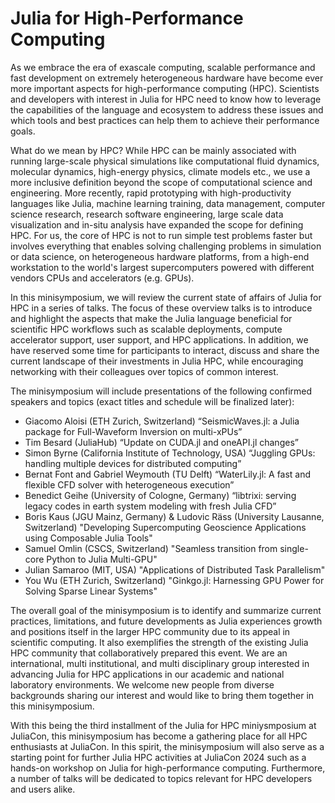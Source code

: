 # Julia for High-Performance Computing

As we embrace the era of exascale computing, scalable performance and fast development on extremely heterogeneous hardware have become ever more important aspects for high-performance computing (HPC). Scientists and developers with interest in Julia for HPC need to know how to leverage the capabilities of the language and ecosystem to address these issues and which tools and best practices can help them to achieve their performance goals.

What do we mean by HPC? While HPC can be mainly associated with running large-scale physical simulations like computational fluid dynamics, molecular dynamics, high-energy physics, climate models etc., we use a more inclusive definition beyond the scope of computational science and engineering. More recently, rapid prototyping with high-productivity languages like Julia, machine learning training, data management, computer science research, research software engineering, large scale data visualization and in-situ analysis have expanded the scope for defining HPC. For us, the core of HPC is not to run simple test problems faster but involves everything that enables solving challenging problems in simulation or data science, on heterogeneous hardware platforms, from a high-end workstation to the world's largest supercomputers powered with different vendors CPUs and accelerators (e.g. GPUs).

In this minisymposium, we will review the current state of affairs of Julia for HPC in a series of talks. The focus of these overview talks is to introduce and highlight the aspects that make the Julia language beneficial for scientific HPC workflows such as scalable deployments, compute accelerator support, user support, and HPC applications. In addition, we have reserved some time for participants to interact, discuss and share the current landscape of their investments in Julia HPC, while encouraging networking with their colleagues over topics of common interest.

The minisymposium will include presentations of the following confirmed speakers and topics (exact titles and schedule will be finalized later):

- Giacomo Aloisi (ETH Zurich, Switzerland) “SeismicWaves.jl: a Julia package for Full-Waveform Inversion on multi-xPUs”
- Tim Besard (JuliaHub) “Update on CUDA.jl and oneAPI.jl changes”
- Simon Byrne (California Institute of Technology, USA) “Juggling GPUs: handling multiple devices for distributed computing”
- Bernat Font and Gabriel Weymouth (TU Delft) “WaterLily.jl: A fast and flexible CFD solver with heterogeneous execution”
- Benedict Geihe (University of Cologne, Germany) “libtrixi: serving legacy codes in earth system modeling with fresh Julia CFD”
- Boris Kaus (JGU Mainz, Germany) & Ludovic Räss (University Lausanne, Switzerland) "Developing Supercomputing Geoscience Applications using Composable Julia Tools"
- Samuel Omlin (CSCS, Switzerland) "Seamless transition from single-core Python to Julia Multi-GPU"
- Julian Samaroo (MIT, USA) "Applications of Distributed Task Parallelism"
- You Wu (ETH Zurich, Switzerland) "Ginkgo.jl: Harnessing GPU Power for Solving Sparse Linear Systems"

The overall goal of the minisymposium is to identify and summarize current practices, limitations, and future developments as Julia experiences growth and positions itself in the larger HPC community due to its appeal in scientific computing. It also exemplifies the strength of the existing Julia HPC community that collaboratively prepared this event. We are an international, multi institutional, and multi disciplinary group interested in advancing Julia for HPC applications in our academic and national laboratory environments. We welcome new people from diverse backgrounds sharing our interest and would like to bring them together in this minisymposium.

With this being the third installment of the Julia for HPC miniysmposium at JuliaCon, this minisymposium has become a gathering place for all HPC enthusiasts at JuliaCon. In this spirit, the minisymposium will also serve as a starting point for further Julia HPC activities at JuliaCon 2024 such as a hands-on workshop on Julia for high-performance computing. Furthermore, a number of talks will be dedicated to topics relevant for HPC developers and users alike.
